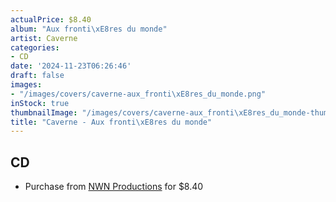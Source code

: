 ```yaml
---
actualPrice: $8.40
album: "Aux fronti\xE8res du monde"
artist: Caverne
categories:
- CD
date: '2024-11-23T06:26:46'
draft: false
images:
- "/images/covers/caverne-aux_fronti\xE8res_du_monde.png"
inStock: true
thumbnailImage: "/images/covers/caverne-aux_fronti\xE8res_du_monde-thumb.png"
title: "Caverne - Aux fronti\xE8res du monde"
---
```


## CD
* Purchase from [NWN Productions](http://shop.nwnprod.com/index.php?route=product/product&path=93&product_id=49800&sort=pd.name&order=ASC) for $8.40
